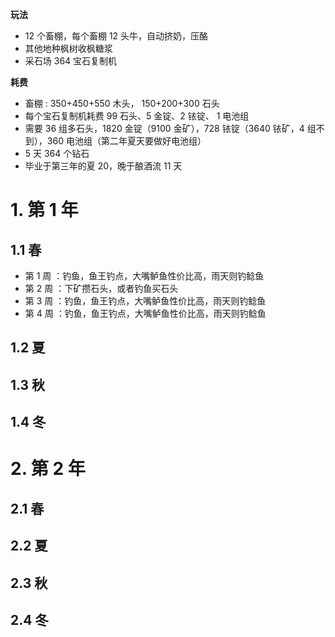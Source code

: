 
**玩法**

- 12 个畜棚，每个畜棚 12 头牛，自动挤奶，压酪
- 其他地种枫树收枫糖浆
- 采石场 364 宝石复制机

**耗费**

- 畜棚 : 350+450+550 木头， 150+200+300 石头
- 每个宝石复制机耗费 99 石头、5 金锭、2 铱锭、 1 电池组
- 需要 36 组多石头，1820 金锭（9100 金矿），728 铱锭（3640 铱矿，4 组不到），360 电池组（第二年夏天要做好电池组）
- 5 天 364 个钻石
- 毕业于第三年的夏 20，晚于酿酒流 11 天

# 1. 第 1 年

## 1.1 春

- 第 1 周 ：钓鱼，鱼王钓点，大嘴鲈鱼性价比高，雨天则钓鲶鱼
- 第 2 周 ：下矿攒石头，或者钓鱼买石头
- 第 3 周 ：钓鱼，鱼王钓点，大嘴鲈鱼性价比高，雨天则钓鲶鱼
- 第 4 周 ：钓鱼，鱼王钓点，大嘴鲈鱼性价比高，雨天则钓鲶鱼

## 1.2 夏

## 1.3 秋

## 1.4 冬

# 2. 第 2 年

## 2.1 春

## 2.2 夏

## 2.3 秋

## 2.4 冬


